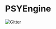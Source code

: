 # PSYEngine

[![Gitter](https://badges.gitter.im/PSY-Engine/Lobby.svg)](https://gitter.im/PSY-Engine/Lobby?utm_source=badge&utm_medium=badge&utm_campaign=pr-badge&utm_content=badge)
